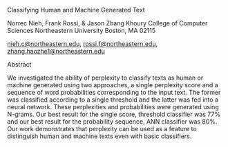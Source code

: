 Classifying Human and Machine Generated Text

Norrec Nieh, Frank Rossi, & Jason Zhang
Khoury College of Computer Sciences
Northeastern University
Boston, MA 02115

nieh.c@northeastern.edu, rossi.f@northeastern.edu, zhang.haozhe1@northeastern.edu

Abstract

We investigated the ability of perplexity to classify texts as human or machine generated using two approaches, a single perplexity score and a sequence of word probabilities corresponding to the input text. The former was classified according to a single threshold and the latter was fed into a neural network. These perplexities and probabilities were generated using N-grams. Our best result for the single score, threshold classifier was 77% and our best result for the probability sequence, ANN classifier was 80%. Our work demonstrates that perplexity can be used as a feature to distinguish human and machine texts even with basic classifiers.
